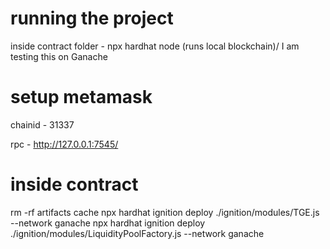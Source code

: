 
# running the project

inside contract folder - npx hardhat node (runs local blockchain)/ I am testing this on Ganache
# setup metamask
chainid - 31337

rpc - http://127.0.0.1:7545/ 

# inside contract

rm -rf artifacts cache 
npx hardhat ignition deploy ./ignition/modules/TGE.js --network ganache
npx hardhat ignition deploy ./ignition/modules/LiquidityPoolFactory.js --network ganache

